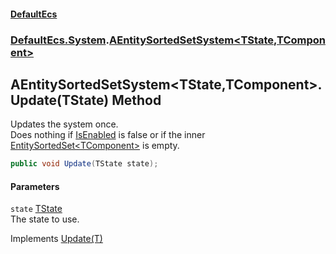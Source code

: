 #### [DefaultEcs](DefaultEcs.md 'DefaultEcs')
### [DefaultEcs.System](DefaultEcs.md#DefaultEcs_System 'DefaultEcs.System').[AEntitySortedSetSystem&lt;TState,TComponent&gt;](AEntitySortedSetSystem_TState_TComponent_.md 'DefaultEcs.System.AEntitySortedSetSystem&lt;TState,TComponent&gt;')
## AEntitySortedSetSystem&lt;TState,TComponent&gt;.Update(TState) Method
Updates the system once.  
Does nothing if [IsEnabled](AEntitySortedSetSystem_TState_TComponent__IsEnabled.md 'DefaultEcs.System.AEntitySortedSetSystem&lt;TState,TComponent&gt;.IsEnabled') is false or if the inner [EntitySortedSet&lt;TComponent&gt;](EntitySortedSet_TComponent_.md 'DefaultEcs.EntitySortedSet&lt;TComponent&gt;') is empty.  
```csharp
public void Update(TState state);
```
#### Parameters
<a name='DefaultEcs_System_AEntitySortedSetSystem_TState_TComponent__Update(TState)_state'></a>
`state` [TState](AEntitySortedSetSystem_TState_TComponent_.md#DefaultEcs_System_AEntitySortedSetSystem_TState_TComponent__TState 'DefaultEcs.System.AEntitySortedSetSystem&lt;TState,TComponent&gt;.TState')  
The state to use.
  

Implements [Update(T)](ISystem_T__Update(T).md 'DefaultEcs.System.ISystem&lt;T&gt;.Update(T)')  

